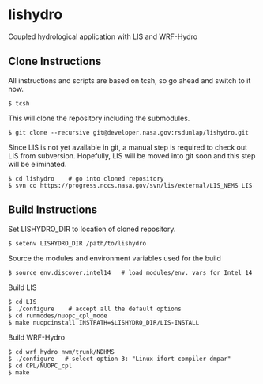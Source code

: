 # lishydro
Coupled hydrological application with LIS and WRF-Hydro

## Clone Instructions
All instructions and scripts are based on tcsh, so go
ahead and switch to it now.
```
$ tcsh
```

This will clone the repository including the submodules.
```
$ git clone --recursive git@developer.nasa.gov:rsdunlap/lishydro.git
```

Since LIS is not yet available in git, a manual step is
required to check out LIS from subversion.  Hopefully, LIS
will be moved into git soon and this step will be eliminated.
```
$ cd lishydro    # go into cloned repository
$ svn co https://progress.nccs.nasa.gov/svn/lis/external/LIS_NEMS LIS
```

## Build Instructions

Set LISHYDRO_DIR to location of cloned repository.
```
$ setenv LISHYDRO_DIR /path/to/lishydro
```

Source the modules and environment variables used for the build
```
$ source env.discover.intel14   # load modules/env. vars for Intel 14
```

Build LIS
```
$ cd LIS
$ ./configure    # accept all the default options
$ cd runmodes/nuopc_cpl_mode
$ make nuopcinstall INSTPATH=$LISHYDRO_DIR/LIS-INSTALL
```

Build WRF-Hydro
```
$ cd wrf_hydro_nwm/trunk/NDHMS
$ ./configure   # select option 3: "Linux ifort compiler dmpar"
$ cd CPL/NUOPC_cpl
$ make
```


